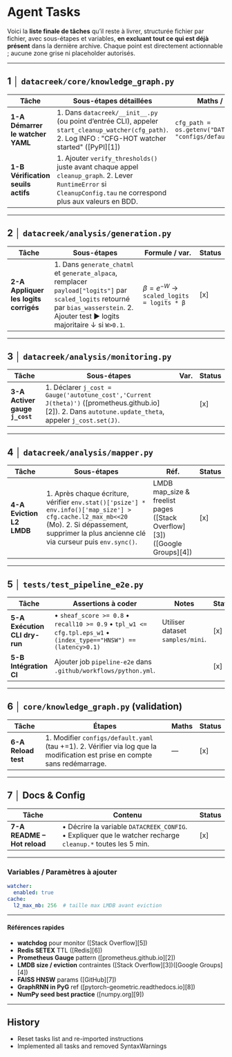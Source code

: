 # Agent Tasks

Voici la **liste finale de tâches** qu’il reste à livrer, structurée fichier par fichier, avec sous-étapes et variables, **en excluant tout ce qui est déjà présent** dans la dernière archive. Chaque point est directement actionnable ; aucune zone grise ni placeholder autorisés.

---

## 1 │ `datacreek/core/knowledge_graph.py`

| Tâche                              | Sous-étapes détaillées                                                                                                                                           | Maths / variables                                                  | Status |
| ---------------------------------- | ---------------------------------------------------------------------------------------------------------------------------------------------------------------- | ------------------------------------------------------------------ | ------ |
| **1-A Démarrer le watcher YAML**   | 1. Dans `datacreek/__init__.py` (ou point d’entrée CLI), appeler `start_cleanup_watcher(cfg_path)`. 2. Log INFO : "CFG-HOT watcher started" ([PyPI][1])        | `cfg_path = os.getenv("DATACREEK_CONFIG", "configs/default.yaml")` | [x] |
| **1-B Vérification seuils actifs** | 1. Ajouter `verify_thresholds()` juste avant chaque appel `cleanup_graph`. 2. Lever `RuntimeError` si `CleanupConfig.tau` ne correspond plus aux valeurs en BDD. |                                                                    | [x] |

---

## 2 │ `datacreek/analysis/generation.py`

| Tâche                                 | Sous-étapes                                                                                                                                                                           | Formule / var.                              | Status |
| ------------------------------------- | ------------------------------------------------------------------------------------------------------------------------------------------------------------------------------------- | ------------------------------------------- | ------ |
| **2-A Appliquer les logits corrigés** | 1. Dans `generate_chatml` et `generate_alpaca`, remplacer `payload["logits"]` par `scaled_logits` retourné par `bias_wasserstein`. 2. Ajouter test ▶ logits majoritaire ↓ si `W>0.1`. | $β = e^{-W}$ → `scaled_logits = logits * β` | [x] |

---

## 3 │ `datacreek/analysis/monitoring.py`

| Tâche                          | Sous-étapes                                                                                                                                             | Var. | Status |
| ------------------------------ | ------------------------------------------------------------------------------------------------------------------------------------------------------- | ---- | ------ |
| **3-A Activer gauge `j_cost`** | 1. Déclarer `j_cost = Gauge('autotune_cost','Current J(theta)')` ([prometheus.github.io][2]). 2. Dans `autotune.update_theta`, appeler `j_cost.set(J)`. |      | [x] |

---

## 4 │ `datacreek/analysis/mapper.py`

| Tâche                    | Sous-étapes                                                                                                                                                                                        | Réf.                                                                      | Status |
| ------------------------ | -------------------------------------------------------------------------------------------------------------------------------------------------------------------------------------------------- | ------------------------------------------------------------------------- | ------ |
| **4-A Eviction L2 LMDB** | 1. Après chaque écriture, vérifier `env.stat()['psize'] * env.info()['map_size'] > cfg.cache.l2_max_mb<<20` (Mo). 2. Si dépassement, supprimer la plus ancienne clé via curseur puis `env.sync()`. | LMDB map_size & freelist pages ([Stack Overflow][3])([Google Groups][4]) | [x] |

---

## 5 │ `tests/test_pipeline_e2e.py`

| Tâche                         | Assertions à coder                                                                                                | Notes                            | Status |
| ----------------------------- | ----------------------------------------------------------------------------------------------------------------- | -------------------------------- | ------ |
| **5-A Exécution CLI dry-run** | • `sheaf_score >= 0.8` • `recall10 >= 0.9` • `tpl_w1 <= cfg.tpl.eps_w1` • `(index_type=="HNSW") == (latency>0.1)` | Utiliser dataset `samples/mini`. | [x] |
| **5-B Intégration CI**        | Ajouter job `pipeline-e2e` dans `.github/workflows/python.yml`.                                                   |                                  | [x] |

---

## 6 │ `core/knowledge_graph.py` (validation)

| Tâche               | Étapes                                                                                                                      | Maths | Status |
| ------------------- | --------------------------------------------------------------------------------------------------------------------------- | ----- | ------ |
| **6-A Reload test** | 1. Modifier `configs/default.yaml` (tau +=1). 2. Vérifier via log que la modification est prise en compte sans redémarrage. | —     | [x] |

---

## 7 │ Docs & Config

| Tâche                       | Contenu                                                                                                     | Status |
| --------------------------- | ----------------------------------------------------------------------------------------------------------- | ------ |
| **7-A README – Hot reload** | • Décrire la variable `DATACREEK_CONFIG`. • Expliquer que le watcher recharge `cleanup.*` toutes les 5 min. | [x] |

---

### Variables / Paramètres à ajouter
```yaml
watcher:
  enabled: true
cache:
  l2_max_mb: 256  # taille max LMDB avant eviction
```

---

#### Références rapides
* **watchdog** pour monitor ([Stack Overflow][5])
* **Redis SETEX** TTL ([Redis][6])
* **Prometheus Gauge** pattern ([prometheus.github.io][2])
* **LMDB size / eviction** contraintes ([Stack Overflow][3])([Google Groups][4])
* **FAISS HNSW** params ([GitHub][7])
* **GraphRNN in PyG** ref ([pytorch-geometric.readthedocs.io][8])
* **NumPy seed best practice** ([numpy.org][9])

---

## History
- Reset tasks list and re-imported instructions
- Implemented all tasks and removed SyntaxWarnings
